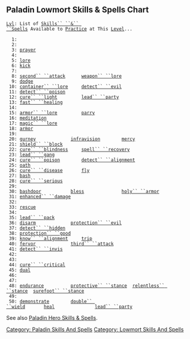 ## Paladin Lowmort Skills & Spells Chart

[`Lvl`](Level.md "wikilink")`: List of `[`Skills`` ``&`` ``Spells`](:Category:_Skills_And_Spells.md "wikilink")` Available to `[`Practice`](Practice.md "wikilink")` at This `[`Level`](Level.md "wikilink")`...`  
`     `  
`  1: `  
`  2: `  
`  3: `[`prayer`](Prayer.md "wikilink")  
`  4: `  
`  5: `[`lore`](Lore.md "wikilink")  
`  6: `[`kick`](Kick.md "wikilink")  
`  7: `  
`  8: `[`second`` ``attack`](Second_Attack.md "wikilink")`      `[`weapon`` ``lore`](Weapon_Lore.md "wikilink")  
`  9: `[`dodge`](Dodge.md "wikilink")  
` 10: `[`container`` ``lore`](Container_Lore.md "wikilink")`     `[`detect`` ``evil`](Detect_Evil.md "wikilink")  
` 11: `[`detect`` ``poison`](Detect_Poison.md "wikilink")  
` 12: `[`cure`` ``light`](Cure_Light.md "wikilink")`         `[`lead`` ``party`](Lead_Party.md "wikilink")  
` 13: `[`fast`` ``healing`](Fast_Healing.md "wikilink")  
` 14: `  
` 15: `[`armor`` ``lore`](Armor_Lore.md "wikilink")`         `[`parry`](Parry.md "wikilink")  
` 16: `[`meditation`](Meditation.md "wikilink")  
` 17: `[`magic`` ``lore`](Magic_Lore.md "wikilink")  
` 18: `[`armor`](Armor_(spell).md "wikilink")  
` 19: `  
` 20: `[`gurney`](Gurney.md "wikilink")`             `[`infravision`](Infravision.md "wikilink")`        `[`mercy`](Mercy.md "wikilink")  
` 21: `[`shield`` ``block`](Shield_Block.md "wikilink")  
` 22: `[`cure`` ``blindness`](Cure_Blindness.md "wikilink")`     `[`spell`` ``recovery`](Spell_Recovery.md "wikilink")  
` 23: `[`lead`` ``gang`](Lead_Gang.md "wikilink")  
` 24: `[`cure`` ``poison`](Cure_Poison.md "wikilink")`        `[`detect`` ``alignment`](Detect_Alignment.md "wikilink")  
` 25: `[`oath`](Oath.md "wikilink")  
` 26: `[`cure`` ``disease`](Cure_Disease.md "wikilink")`       `[`fly`](Fly.md "wikilink")  
` 27: `[`bash`](Bash.md "wikilink")  
` 28: `[`cure`` ``serious`](Cure_Serious.md "wikilink")  
` 29: `  
` 30: `[`bashdoor`](Bashdoor.md "wikilink")`           `[`bless`](Bless.md "wikilink")`              `[`holy`` ``armor`](Holy_Armor.md "wikilink")  
` 31: `[`enhanced`` ``damage`](Enhanced_Damage.md "wikilink")  
` 32: `  
` 33: `[`rescue`](Rescue.md "wikilink")  
` 34: `  
` 35: `[`lead`` ``pack`](Lead_Pack.md "wikilink")  
` 36: `[`disarm`](Disarm.md "wikilink")`             `[`protection`` ``evil`](Protection_Evil.md "wikilink")  
` 37: `[`detect`` ``hidden`](Detect_Hidden.md "wikilink")  
` 38: `[`protection`` ``good`](Protection_Good.md "wikilink")  
` 39: `[`know`` ``alignment`](Know_Alignment.md "wikilink")`     `[`trip`](Trip.md "wikilink")  
` 40: `[`fervor`](Fervor.md "wikilink")`             `[`third`` ``attack`](Third_Attack.md "wikilink")  
` 41: `[`detect`` ``invis`](Detect_Invis.md "wikilink")  
` 42: `  
` 43: `  
` 44: `[`cure`` ``critical`](Cure_Critical.md "wikilink")  
` 45: `[`dual`](Dual.md "wikilink")  
` 46: `  
` 47: `  
` 48: `[`endurance`](Endurance.md "wikilink")`          `[`protective`` ``stance`](Protective_Stance.md "wikilink")`  `[`relentless`` ``stance`](Relentless_Stance.md "wikilink")`  `[`surefoot`` ``stance`](Surefoot_Stance.md "wikilink")  
` 49: `  
` 50: `[`demonstrate`](Demonstrate.md "wikilink")`        `[`double`` ``wield`](Double_Wield.md "wikilink")`       `[`heal`](Heal_(spell).md "wikilink")`               `[`lead`` ``party`](Lead_Party.md "wikilink")

See also [Paladin Hero Skills &
Spells](:Category:_Paladin_Hero_Skills_And_Spells.md "wikilink").

[Category: Paladin Skills And
Spells](Category:_Paladin_Skills_And_Spells "wikilink") [Category:
Lowmort Skills And
Spells](Category:_Lowmort_Skills_And_Spells "wikilink")
